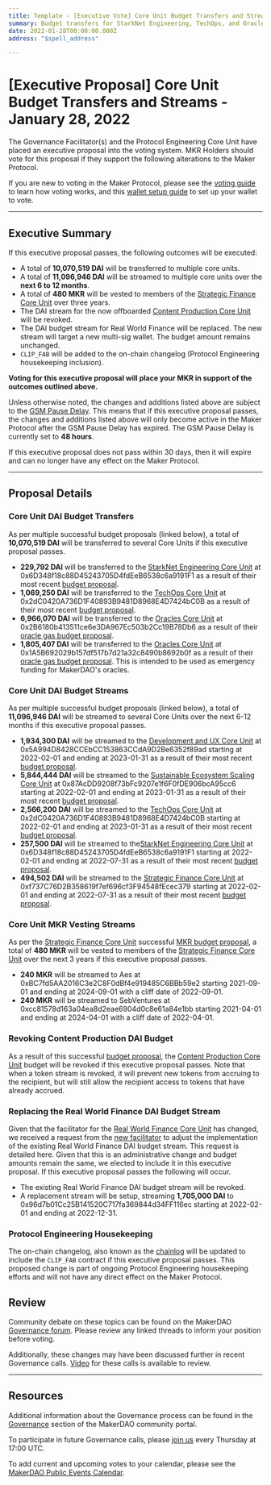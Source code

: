 ```yaml
---
title: Template - [Executive Vote] Core Unit Budget Transfers and Streams - January 28, 2022
summary: Budget transfers for StarkNet Engineering, TechOps, and Oracles. Budget streams for Sustainable Ecosystem Scaling, StarkNet Engineering, TechOps, Strategic Finance, Development, and UX. Revoking Content Production budget, changing Real World Finance Multisig and streams. MKR vesting streams for Strategic Finance.
date: 2022-01-28T00:00:00.000Z
address: "$spell_address"

---
```

# [Executive Proposal] Core Unit Budget Transfers and Streams - January 28, 2022

The Governance Facilitator(s) and the Protocol Engineering Core Unit have placed an executive proposal into the voting system. MKR Holders should vote for this proposal if they support the following alterations to the Maker Protocol.

If you are new to voting in the Maker Protocol, please see the [voting guide](https://community-development.makerdao.com/en/learn/governance/how-voting-works/) to learn how voting works, and this [wallet setup guide](https://community-development.makerdao.com/en/learn/governance/voting-setup/) to set up your wallet to vote.

---

## Executive Summary

If this executive proposal passes, the following outcomes will be executed:
- A total of **10,070,519 DAI** will be transferred to multiple core units.
- A total of **11,096,946 DAI** will be streamed to multiple core units over the **next 6 to 12 months**.
- A total of **480 MKR** will be vested to members of the [Strategic Finance Core Unit](https://mips.makerdao.com/mips/details/MIP39c2SP27) over three years.
- The DAI stream for the now offboarded [Content Production Core Unit](https://mips.makerdao.com/mips/details/MIP39c2SP5) will be revoked.
- The DAI budget stream for Real World Finance will be replaced. The new stream will target a new multi-sig wallet. The budget amount remains unchanged.
- `CLIP_FAB` will be added to the on-chain changelog (Protocol Engineering housekeeping inclusion).

**Voting for this executive proposal will place your MKR in support of the outcomes outlined above.**

Unless otherwise noted, the changes and additions listed above are subject to the [GSM Pause Delay](https://manual.makerdao.com/parameter-index/core/param-gsm-pause-delay). This means that if this executive proposal passes, the changes and additions listed above will only become active in the Maker Protocol after the GSM Pause Delay has expired. The GSM Pause Delay is currently set to **48 hours**.

If this executive proposal does not pass within 30 days, then it will expire and can no longer have any effect on the Maker Protocol.

---

## Proposal Details

### Core Unit DAI Budget Transfers

As per multiple successful budget proposals (linked below), a total of **10,070,519 DAI** will be transferred to several Core Units if this executive proposal passes.
* **229,792 DAI** will be transferred to the [StarkNet Engineering Core Unit](https://mips.makerdao.com/mips/details/MIP39c2SP19) at 0x6D348f18c88D45243705D4fdEeB6538c6a9191F1 as a result of their most recent [budget proposal](https://mips.makerdao.com/mips/details/MIP40c3SP47).
* **1,069,250 DAI** will be transferred to the [TechOps Core Unit](https://mips.makerdao.com/mips/details/MIP39c2SP29) at 0x2dC0420A736D1F40893B9481D8968E4D7424bC0B as a result of their most recent [budget proposal](https://mips.makerdao.com/mips/details/MIP40c3SP53).
* **6,966,070 DAI** will be transferred to the [Oracles Core Unit](https://mips.makerdao.com/mips/details/MIP39c2SP13) at 0x2B6180b413511ce6e3DA967Ec503b2Cc19B78Db6 as a result of their [oracle gas budget proposal](https://mips.makerdao.com/mips/details/MIP40c3SP45).
* **1,805,407 DAI** will be transferred to the [Oracles Core Unit](https://mips.makerdao.com/mips/details/MIP39c2SP13) at 0x1A5B692029b157df517b7d21a32c8490b8692b0f as a result of their [oracle gas budget proposal](https://mips.makerdao.com/mips/details/MIP40c3SP45). This is intended to be used as emergency funding for MakerDAO's oracles.

### Core Unit DAI Budget Streams
As per multiple successful budget proposals (linked below), a total of **11,096,946 DAI** will be streamed to several Core Units over the next 6-12 months if this executive proposal passes.
* **1,934,300 DAI** will be streamed to the [Development and UX Core Unit](https://mips.makerdao.com/mips/details/MIP39c2SP18) at 0x5A994D8428CCEbCC153863CCdA9D2Be6352f89ad starting at 2022-02-01 and ending at 2023-01-31 as a result of their most recent [budget proposal](https://mips.makerdao.com/mips/details/MIP40c3SP52).
* **5,844,444 DAI** will be streamed to the [Sustainable Ecosystem Scaling Core Unit](https://mips.makerdao.com/mips/details/MIP39c2SP10) at 0x87AcDD9208f73bFc9207e1f6F0fDE906bcA95cc6 starting at 2022-02-01 and ending at 2023-01-31 as a result of their most recent [budget proposal](https://mips.makerdao.com/mips/details/MIP40c3SP55).
* **2,566,200 DAI** will be streamed to the [TechOps Core Unit](https://mips.makerdao.com/mips/details/MIP39c2SP29) at 0x2dC0420A736D1F40893B9481D8968E4D7424bC0B starting at 2022-02-01 and ending at 2023-01-31 as a result of their most recent [budget proposal](https://mips.makerdao.com/mips/details/MIP40c3SP53).
* **257,500 DAI** will be streamed to the[StarkNet Engineering Core Unit](https://mips.makerdao.com/mips/details/MIP39c2SP19) at 0x6D348f18c88D45243705D4fdEeB6538c6a9191F1 starting at 2022-02-01 and ending at 2022-07-31 as a result of their most recent [budget proposal](https://mips.makerdao.com/mips/details/MIP40c3SP47).
* **494,502 DAI** will be streamed to the [Strategic Finance Core Unit](https://mips.makerdao.com/mips/details/MIP39c2SP27) at 0xf737C76D2B358619f7ef696cf3F94548fEcec379 starting at 2022-02-01 and ending at 2022-07-31 as a result of their most recent [budget proposal](https://mips.makerdao.com/mips/details/MIP40c3SP46).

### Core Unit MKR Vesting Streams
As per the [Strategic Finance Core Unit](https://mips.makerdao.com/mips/details/MIP39c2SP27) successful [MKR budget proposal](https://mips.makerdao.com/mips/details/MIP40c3SP48), a total of **480 MKR** will be vested to members of the [Strategic Finance Core Unit](https://mips.makerdao.com/mips/details/MIP39c2SP27) over the next 3 years if this executive proposal passes.
* **240 MKR** will be streamed to Aes at 0xBC7fd5AA2016C3e2C8F0dBf4e919485C6BBb59e2 starting 2021-09-01 and ending at 2024-09-01 with a cliff date of 2022-09-01.
* **240 MKR** will be streamed to SebVentures at 0xcc81578d163a04ea8d2eae6904d0c8e61a84e1bb starting 2021-04-01 and ending at 2024-04-01 with a cliff date of 2022-04-01.

### Revoking Content Production DAI Budget
As a result of this successful [budget proposal](https://mips.makerdao.com/mips/details/MIP40c3SP49), the [Content Production Core Unit](https://mips.makerdao.com/mips/details/MIP39c2SP5) budget will be revoked if this executive proposal passes. Note that when a token stream is revoked, it will prevent new tokens from accruing to the recipient, but will still allow the recipient access to tokens that have already accrued.

### Replacing the Real World Finance DAI Budget Stream
Given that the facilitator for the [Real World Finance Core Unit](https://mips.makerdao.com/mips/details/MIP39c2SP1) has changed, we received a request from the [new facilitator](https://mips.makerdao.com/mips/details/MIP41c4SP27) to adjust the implementation of the existing Real World Finance DAI budget stream. This request is detailed here. Given that this is an administrative change and budget amounts remain the same, we elected to include it in this executive proposal. If this executive proposal passes the following will occur.
* The existing Real World Finance DAI budget stream will be revoked.
* A replacement stream will be setup, streaming **1,705,000 DAI** to 0x96d7b01Cc25B141520C717fa369844d34FF116ec starting at 2022-02-01 and ending at 2022-12-31.

### Protocol Engineering Housekeeping
The on-chain changelog, also known as the [chainlog](https://chainlog.makerdao.com/) will be updated to include the `CLIP_FAB` contract if this executive proposal passes. This proposed change is part of ongoing Protocol Engineering housekeeping efforts and will not have any direct effect on the Maker Protocol. 

## Review

Community debate on these topics can be found on the MakerDAO [Governance forum](https://forum.makerdao.com/). Please review any linked threads to inform your position before voting.

Additionally, these changes may have been discussed further in recent Governance calls. [Video](https://www.youtube.com/playlist?list=PLLzkWCj8ywWNq5-90-Id6VPSsrk4OWVan) for these calls is available to review.

---

## Resources

Additional information about the Governance process can be found in the [Governance](https://community-development.makerdao.com/en/learn/governance) section of the MakerDAO community portal.

To participate in future Governance calls, please [join us](https://github.com/makerdao/community/tree/master/governance/governance-and-risk-meetings) every Thursday at 17:00 UTC.

To add current and upcoming votes to your calendar, please see the [MakerDAO Public Events Calendar](https://calendar.google.com/calendar/embed?src=makerdao.com_3efhm2ghipksegl009ktniomdk%40group.calendar.google.com&ctz=UTC&mode=week&showCalendars=0&showPrint=0).
